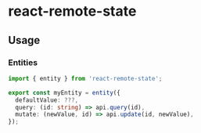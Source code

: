 # react-remote-state

## Usage

### Entities


```ts
import { entity } from 'react-remote-state';

export const myEntity = entity({
  defaultValue: ???,
  query: (id: string) => api.query(id),
  mutate: (newValue, id) => api.update(id, newValue),
});
```
